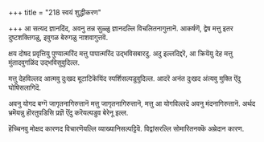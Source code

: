 +++
title = "218 स्वयं शुद्धीकरण"

+++
आ सत्यद ज्ञानदिंद, अवनु तन्न सुळ्ळु ज्ञानदल्लि विचलितनागुत्तानॆ. आकर्षणॆ, द्वेष मत्तु इतर दुष्टशक्तिगळु, इवुगळ बेरुगळु नाशवागुत्तवॆ.

क्षय दोषद प्रवृत्तियु पुण्यात्मरिंद मत्तु पापात्मरिंद उद्भविसबारदु. अदु इल्लदिद्दरॆ, आ क्रियॆयु देह मत्तु मुंतादवुगळिंद उद्भविसुवुदिल्ल.

मत्तु देहविल्लद आत्मवु दुःखद बूटाटिकॆयिंद स्पर्शिसल्पडुवुदिल्ल. आदरॆ अनंत दुःखद अंत्यवु मुक्ति ऎंदु घोषिसलागिदॆ.

अवनु योगद बग्गॆ जागृतनागिरुत्तानॆ मत्तु जागृतनागिरुत्तानॆ, मत्तु आ योगविल्लदॆ अवनु मंदनागिरुत्तानॆ. अर्थद भ्रमॆयन्नु हॊरतुपडिसि प्रज्ञॆ ऎंदु करॆयल्पडुव बेरेनू इल्ल.

हॆच्चिनवु मोक्षद कारणद विचारणॆयल्लि व्याख्यानिसल्पट्टिवॆ. विद्वांसरल्लि सोमारितनक्कॆ अम्रेदान कारण.

